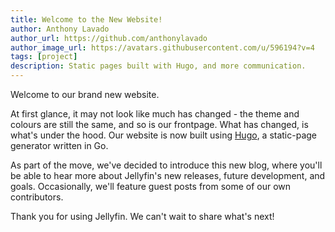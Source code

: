 ```yaml
---
title: Welcome to the New Website!
author: Anthony Lavado
author_url: https://github.com/anthonylavado
author_image_url: https://avatars.githubusercontent.com/u/596194?v=4
tags: [project]
description: Static pages built with Hugo, and more communication.
---
```


Welcome to our brand new website.

At first glance, it may not look like much has changed - the theme and colours are still the same, and so is our frontpage. What has changed, is what's under the hood. Our website is now built using [Hugo](https://www.gohugo.io), a static-page generator written in Go.

As part of the move, we've decided to introduce this new blog, where you'll be able to hear more about Jellyfin's new releases, future development, and goals. Occasionally, we'll feature guest posts from some of our own contributors.

<!--truncate-->

Thank you for using Jellyfin. We can't wait to share what's next!
